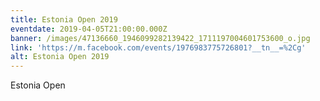 ```yaml
---
title: Estonia Open 2019
eventdate: 2019-04-05T21:00:00.000Z
banner: /images/47136660_1946099282139422_1711197004601753600_o.jpg
link: 'https://m.facebook.com/events/1976983775726801?__tn__=%2Cg'
alt: Estonia Open 2019
---
```

Estonia Open
